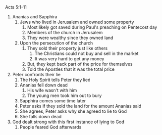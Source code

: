Acts 5:1-11

1. Ananias and Sapphira
    1. Jews who lived in Jerusalem and owned some property
        1. Most likely got saved during Paul's preaching on Pentecost day
        2. Members of the church in Jerusalem
        3. They were wealthy since they owned land
    2. Upon the persecution of the church
        1. They sold their property just like others
            1. The Christians could not buy and sell in the market
            2. It was very hard to get any money
        2. But, they kept back part of the price for themselves
        3. Told the Apostles that it was the total price
2. Peter confronts their lie
    1. The Holy Spirit tells Peter they lied
    2. Ananias fell down dead
        1. His wife wasn't with him
        2. The young men took him out to bury
    3. Sapphira comes some time later
    4. Peter asks if they sold the land for the amount Ananias said
    5. She agrees, Peter asks why she agreed to lie to God
    6. She falls down dead
3. God dealt strong with this first instance of lying to God
    1. People feared God afterwards